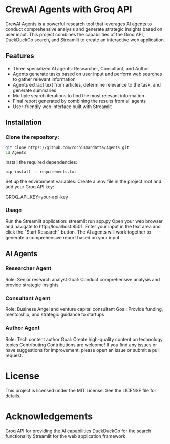 CrewAI Agents with Groq API
==========================

CrewAI Agents is a powerful research tool that leverages AI agents to conduct comprehensive analysis and generate strategic insights based on user input. This project combines the capabilities of the Groq API, DuckDuckGo search, and Streamlit to create an interactive web application.

Features
--------

* Three specialized AI agents: Researcher, Consultant, and Author
* Agents generate tasks based on user input and perform web searches to gather relevant information
* Agents extract text from articles, determine relevance to the task, and generate summaries
* Multiple search iterations to find the most relevant information
* Final report generated by combining the results from all agents
* User-friendly web interface built with Streamlit

Installation
------------

### Clone the repository:

```bash
git clone https://github.com/rochismandatta/Agents.git
cd Agents
```
Install the required dependencies:
```bash
pip install -r requirements.txt
```
Set up the environment variables:
Create a .env file in the project root and add your Groq API key:

GROQ_API_KEY=your-api-key
### Usage
Run the Streamlit application:
streamlit run app.py
Open your web browser and navigate to http://localhost:8501. Enter your input in the text area and click the "Start Research" button. The AI agents will work together to generate a comprehensive report based on your input.

## AI Agents
### Researcher Agent
Role: Senior research analyst
Goal: Conduct comprehensive analysis and provide strategic insights
### Consultant Agent
Role: Business Angel and venture capital consultant
Goal: Provide funding, mentorship, and strategic guidance to startups
### Author Agent
Role: Tech content author
Goal: Create high-quality content on technology topics
Contributing
Contributions are welcome! If you find any issues or have suggestions for improvement, please open an issue or submit a pull request.

# License
This project is licensed under the MIT License. See the LICENSE file for details.

# Acknowledgements
Groq API for providing the AI capabilities
DuckDuckGo for the search functionality
Streamlit for the web application framework

